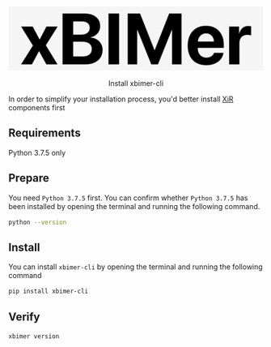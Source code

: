 <p align='center'>
<img src='../_images/logo.png' width='512px'/>
</p>

<p align='center'>
<span>Install xbimer-cli</span>
</p>

In order to simplify your installation process, you'd better install [XiR](../xir/install.md) components first

## Requirements

Python 3.7.5 only

## Prepare

You need `Python 3.7.5` first. You can confirm whether `Python 3.7.5` has been installed by opening the terminal and running the following command.

```bash
python --version
```

## Install

You can install `xbimer-cli` by opening the terminal and running the following command

```bash
pip install xbimer-cli
```

## Verify

```bash
xbimer version
```
